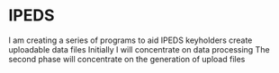 # IPEDS
I am creating a series of programs to aid IPEDS keyholders create uploadable data files
Initially I will concentrate on data processing
The second phase will concentrate on the generation of upload files
